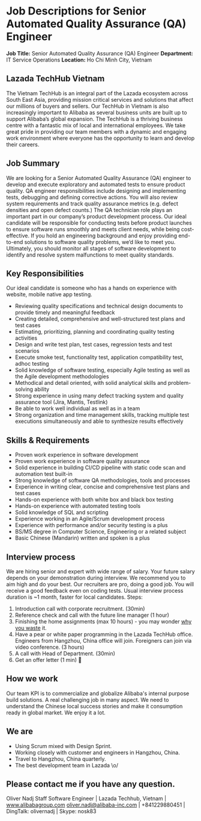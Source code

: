 # Job Descriptions for Senior Automated Quality Assurance (QA) Engineer

**Job Title:** Senior Automated Quality Assurance (QA) Engineer
**Department:** IT Service Operations
**Location:** Ho Chi Minh City, Vietnam

## Lazada TechHub Vietnam
The Vietnam TechHub is an integral part of the Lazada ecosystem across South East Asia, providing mission critical services and solutions that affect our millions of buyers and sellers. Our TechHub in Vietnam is also increasingly important to Alibaba as several business units are built up to support Alibaba’s global expansion. The TechHub is a thriving business centre with a fantastic mix of local and international employees. We take great pride in providing our team members with a dynamic and engaging work environment where everyone has the opportunity to learn and develop their careers.

## Job Summary
We are looking for a Senior Automated Quality Assurance (QA) engineer to develop and execute exploratory and automated tests to ensure product quality.
QA engineer responsibilities include designing and implementing tests, debugging and defining corrective actions. You will also review system requirements and track quality assurance metrics (e.g. defect densities and open defect counts.)
The QA technician role plays an important part in our company’s product development process. Our ideal candidate will be responsible for conducting tests before product launches to ensure software runs smoothly and meets client needs, while being cost-effective. If you hold an engineering background and enjoy providing end-to-end solutions to software quality problems, we’d like to meet you.
Ultimately, you should monitor all stages of software development to identify and resolve system malfunctions to meet quality standards.

## Key Responsibilities
Our ideal candidate is someone who has a hands on experience with website, mobile native app testing.
- Reviewing quality specifications and technical design documents to provide timely and meaningful feedback
- Creating detailed, comprehensive and well-structured test plans and test cases
- Estimating, prioritizing, planning and coordinating quality testing activities
- Design and write test plan, test cases, regression tests and test scenarios
- Execute smoke test, functionality test, application compatibility test, adhoc testing
- Solid knowledge of software testing, especially Agile testing as well as the Agile development methodologies
- Methodical and detail oriented, with solid analytical skills and problem-solving ability
- Strong experience in using many defect tracking system and quality assurance tool (Jira, Mantis, Testlink)
- Be able to work well individual as well as in a team
- Strong organization and time management skills, tracking multiple test executions simultaneously and able to synthesize results effectively

## Skills & Requirements
- Proven work experience in software development
- Proven work experience in software quality assurance
- Solid experience in building CI/CD pipeline with static code scan and automation test built-in
- Strong knowledge of software QA methodologies, tools and processes
- Experience in writing clear, concise and comprehensive test plans and test cases
- Hands-on experience with both white box and black box testing
- Hands-on experience with automated testing tools
- Solid knowledge of SQL and scripting
- Experience working in an Agile/Scrum development process
- Experience with performance and/or security testing is a plus
- BS/MS degree in Computer Science, Engineering or a related subject
- Basic Chinese (Mandarin) written and spoken is a plus

## Interview process
We are hiring senior and expert with wide range of salary. Your future salary depends on your demonstration during interview. We recommend you to aim high and do your best.
Our recruiters are pro, doing a good job. You will receive a good feedback even on coding tests. Usual interview process duration is ~1 month, faster for local candidates.
Steps:
1. Introduction call with corporate recruitment. (30min)
2. Reference check and call with the future line manager (1 hour)
3. Finishing the home assignments (max 10 hours) - you may wonder [why you waste][whywastefewhours] it.
4. Have a pear or white paper programming in the Lazada TechHub office. Engineers from Hangzhou, China office will join.  Foreigners can join via video conference. (3 hours)
5. A call with Head of Department. (30min)
6. Get an offer letter (1 min) 🙂

## How we work
Our team KPI is to commercialize and globalize Alibaba's internal purpose build solutions. A real challenging job in many aspect. We need to understand the Chinese local success stories and make it consumption ready in global market. We enjoy it a lot.

## We are
- Using Scrum mixed with Design Sprint.
- Working closely with customer and engineers in Hangzhou, China.
- Travel to Hangzhou, China quarterly.
- The best development team in Lazada \o/

## Please contact me if you have any question.
Oliver Nadj
Staff Software Engineer | Lazada Techhub, Vietnam | www.alibabagroup.com
oliver.nadj@alibaba-inc.com | +841229880451 | DingTalk: olivernadj |  Skype: nosk83

[//]: # (References)
[whywastefewhours]:<https://workplace.stackexchange.com/questions/18696/given-a-homework-tasks-on-a-job-interview>
